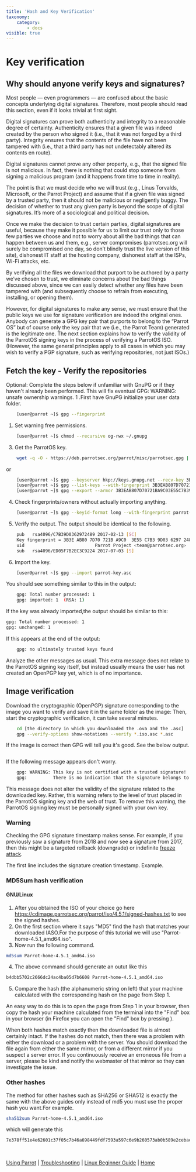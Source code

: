 ```yaml
---
title: 'Hash and Key Verification'
taxonomy:
    category:
        - docs
visible: true
---
```

# Key verification

## Why should anyone verify keys and signatures?

Most people — even programmers — are confused about the basic concepts underlying digital signatures. Therefore, most people should read this section, even if it looks trivial at first sight.

Digital signatures can prove both authenticity and integrity to a reasonable degree of certainty. Authenticity ensures that a given file was indeed created by the person who signed it (i.e., that it was not forged by a third party). Integrity ensures that the contents of the file have not been tampered with (i.e., that a third party has not undetectably altered its contents en route).

Digital signatures cannot prove any other property, e.g., that the signed file is not malicious. In fact, there is nothing that could stop someone from signing a malicious program (and it happens from time to time in reality).

The point is that we must decide who we will trust (e.g., Linus Torvalds, Microsoft, or the Parrot Project) and assume that if a given file was signed by a trusted party, then it should not be malicious or negligently buggy. The decision of whether to trust any given party is beyond the scope of digital signatures. It’s more of a sociological and political decision.

Once we make the decision to trust certain parties, digital signatures are useful, because they make it possible for us to limit our trust only to those few parties we choose and not to worry about all the bad things that can happen between us and them, e.g., server compromises (parrotsec.org will surely be compromised one day, so don’t blindly trust the live version of this site), dishonest IT staff at the hosting company, dishonest staff at the ISPs, Wi-Fi attacks, etc.

By verifying all the files we download that purport to be authored by a party we’ve chosen to trust, we eliminate concerns about the bad things discussed above, since we can easily detect whether any files have been tampered with (and subsequently choose to refrain from executing, installing, or opening them).

However, for digital signatures to make any sense, we must ensure that the public keys we use for signature verification are indeed the original ones. Anybody can generate a GPG key pair that purports to belong to the “Parrot OS” but of course only the key pair that we (i.e., the Parrot Team) generated is the legitimate one. The next section explains how to verify the validity of the ParrotOS signing keys in the process of verifying a ParrotOS ISO. (However, the same general principles apply to all cases in which you may wish to verify a PGP signature, such as verifying repositories, not just ISOs.)




## Fetch the key - Verify the repositories

Optional: Complete the steps below if unfamiliar with GnuPG or if they haven't already been performed. This will fix eventual GPG: WARNING: unsafe ownership warnings. 
1 .First have GnuPG initialize your user data folder.
```bash
    [user@parrot ~]$ gpg --fingerprint
```

1. Set warning free permissions.
```bash
    [user@parrot ~]$ chmod --recursive og-rwx ~/.gnupg
```

3. Get the ParrotOS key.
```bash
    wget -q -O - https://deb.parrotsec.org/parrot/misc/parrotsec.gpg | gpg --import
```
or
```bash 
    [user@parrot ~]$ gpg --keyserver hkp://keys.gnupg.net --recv-key 3B3EAB807D70721BA9C03E55C7B39D0362972489
    [user@parrot ~]$ gpg --list-keys --with-fingerprint 3B3EAB807D70721BA9C03E55C7B39D0362972489 
    [user@parrot ~]$ gpg --export --armor 3B3EAB807D70721BA9C03E55C7B39D0362972489 > parrot-key.asc
```

4. Check fingerprints/owners without actually importing anything.
```bash
    [user@parrot ~]$ gpg --keyid-format long --with-fingerprint parrot-key.asc
```
5. Verify the output.
The output should be identical to the following.
```bash
    pub   rsa4096/C7B39D0362972489 2017-02-13 [SC]
    Key fingerprint = 3B3E AB80 7D70 721B A9C0  3E55 C7B3 9D03 6297 2489
    uid                           Parrot Project <team@parrotsec.org>
    sub   rsa4096/ED05F7B2EC3C9224 2017-07-03 [S]
```

6. Import the key.
```bash 
    [user@parrot ~]$ gpg --import parrot-key.asc
```
You should see something similar to this in the output:
```bash
    gpg: Total number processed: 1
    gpg: imported: 1  (RSA: 1)
```
If the key was already imported,the output should be similar to this:
```bash 
gpg: Total number processed: 1
gpg: unchanged: 1
```
If this appears at the end of the output:
```bash 
    gpg: no ultimately trusted keys found
```
Analyze the other messages as usual. This extra message does not relate to the ParrotOS signing key itself, but instead usually means the user has not created an OpenPGP key yet, which is of no importance.

## Image verification 

Download the cryptographic (OpenPGP) signature corresponding to the image you want to verify and save it in the same folder as the image:
Then, start the cryptographic verification, it can take several minutes. 
```bash
    cd [the directory in which you downloaded the .ova and the .asc]
    gpg --verify-options show-notations --verify *.iso.asc *.asc
```
If the image is correct then GPG will tell you it's good. See the below output.
```bash

```
If the following message appears don't worry.
```bash 
    gpg: WARNING: This key is not certified with a trusted signature!
    gpg:          There is no indication that the signature belongs to the owner.
```

This message does not alter the validity of the signature related to the downloaded key. Rather, this warning refers to the level of trust placed in the ParrotOS signing key and the web of trust. To remove this warning, the ParrotOS signing key must be personally signed with your own key.

### Warning
	
Checking the GPG signature timestamp makes sense. For example, if you previously saw a signature from 2018 and now see a signature from 2017, then this might be a targeted rollback (downgrade) or indefinite [freeze attack](https://github.com/theupdateframework/tuf/blob/develop/SECURITY.md). 

The first line includes the signature creation timestamp. Example. 

### MD5Sum hash verification

#### GNU/Linux

1. After you obtained the ISO of your choice go here https://cdimage.parrotsec.org/parrot/iso/4.5.1/signed-hashes.txt to see the signed hashes.
2. On the first section where it says "MD5" find the hash that matches your downloaded IASO.For the purpose of this tutorial we will use "Parrot-home-4.5.1_amd64.iso".
3. Now run the following command.
```bash 
md5sum Parrot-home-4.5.1_amd64.iso
```
4. The above command should generate an outut like this
```bash
b4dbb5702c2666dc24ac4ba05d7b6608 Parrot-home-4.5.1_amd64.iso
```
5. Compare the hash (the alphanumeric string on left) that your machine calculated with the corresponding hash on the page from Step 1.

An easy way to do this is to open the page from Step 1 in your browser, then copy the hash your machine calculated from the terminal into the "Find" box in your browser (in Firefox you can open the "Find" box by pressing <Ctrl> <F>).

When both hashes match exactly then the downloaded file is almost certainly intact. If the hashes do not match, then there was a problem with either the download or a problem with the server. You should download the file again from either the same mirror, or from a different mirror if you suspect a server error. If you continuously receive an erroneous file from a server, please be kind and notify the webmaster of that mirror so they can investigate the issue. 

### Other hashes

The method for other hashes such as SHA256 or SHA512 is exactly the same with the above guides only instead of md5 you must use the proper hash you want.For example.
```bash
sha512sum Parrot-home-4.5.1_amd64.iso
```
which will generate this
```bash
7e378ff51e4e62601c37f05c7b46a698449fdf7593a597c6e9b260573ab0b589e2cebac706189a2d9a616d50ff10d05c174771ab114fa7bcb20ba05dd2c7b35f
```
&nbsp;

[Using Parrot](https://www.parrotsec.org/docs/info/start/) | [Troubleshooting](https://www.parrotsec.org/docs/trbl/start/) | [Linux Beginner Guide](https://www.parrotsec.org/docs/library/lbg-basics/) | [Home](https://www.parrotsec.org/docs/)